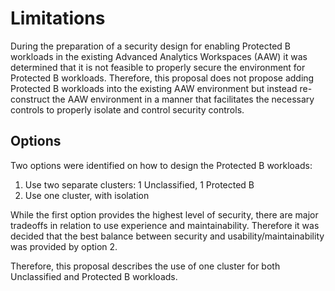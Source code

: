 # Limitations

During the preparation of a security design for enabling Protected B workloads
in the existing Advanced Analytics Workspaces (AAW) it was determined that
it is not feasible to properly secure the environment for Protected B
workloads. Therefore, this proposal does not propose adding Protected B
workloads into the existing AAW environment but instead re-construct
the AAW environment in a manner that facilitates the necessary controls
to properly isolate and control security controls.

## Options

Two options were identified on how to design the Protected B workloads:

1. Use two separate clusters: 1 Unclassified, 1 Protected B
2. Use one cluster, with isolation

While the first option provides the highest level of security, there
are major tradeoffs in relation to use experience and maintainability.
Therefore it was decided that the best balance between security
and usability/maintainability was provided by option 2.

Therefore, this proposal describes the use of one cluster for
both Unclassified and Protected B workloads.

